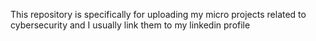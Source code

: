 This repository is specifically for uploading my micro projects related to cybersecurity and I usually link them to my linkedin profile
